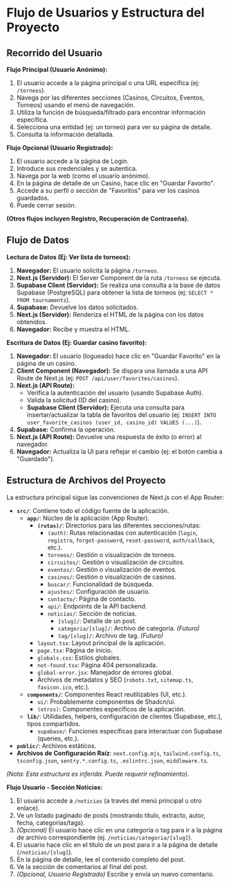 # Flujo de Usuarios y Estructura del Proyecto

## Recorrido del Usuario

**Flujo Principal (Usuario Anónimo):**

1.  El usuario accede a la página principal o una URL específica (ej: `/torneos`).
2.  Navega por las diferentes secciones (Casinos, Circuitos, Eventos, Torneos) usando el menú de navegación.
3.  Utiliza la función de búsqueda/filtrado para encontrar información específica.
4.  Selecciona una entidad (ej: un torneo) para ver su página de detalle.
5.  Consulta la información detallada.

**Flujo Opcional (Usuario Registrado):**

1.  El usuario accede a la página de Login.
2.  Introduce sus credenciales y se autentica.
3.  Navega por la web (como el usuario anónimo).
4.  En la página de detalle de un Casino, hace clic en "Guardar Favorito".
5.  Accede a su perfil o sección de "Favoritos" para ver los casinos guardados.
6.  Puede cerrar sesión.

**(Otros flujos incluyen Registro, Recuperación de Contraseña).**

## Flujo de Datos

**Lectura de Datos (Ej: Ver lista de torneos):**

1.  **Navegador:** El usuario solicita la página `/torneos`.
2.  **Next.js (Servidor):** El Server Component de la ruta `/torneos` se ejecuta.
3.  **Supabase Client (Servidor):** Se realiza una consulta a la base de datos Supabase (PostgreSQL) para obtener la lista de torneos (ej: `SELECT * FROM tournaments`).
4.  **Supabase:** Devuelve los datos solicitados.
5.  **Next.js (Servidor):** Renderiza el HTML de la página con los datos obtenidos.
6.  **Navegador:** Recibe y muestra el HTML.

**Escritura de Datos (Ej: Guardar casino favorito):**

1.  **Navegador:** El usuario (logueado) hace clic en "Guardar Favorito" en la página de un casino.
2.  **Client Component (Navegador):** Se dispara una llamada a una API Route de Next.js (ej: `POST /api/user/favorites/casinos`).
3.  **Next.js (API Route):**
    - Verifica la autenticación del usuario (usando Supabase Auth).
    - Valida la solicitud (ID del casino).
    - **Supabase Client (Servidor):** Ejecuta una consulta para insertar/actualizar la tabla de favoritos del usuario (ej: `INSERT INTO user_favorite_casinos (user_id, casino_id) VALUES (...)`).
4.  **Supabase:** Confirma la operación.
5.  **Next.js (API Route):** Devuelve una respuesta de éxito (o error) al navegador.
6.  **Navegador:** Actualiza la UI para reflejar el cambio (ej: el botón cambia a "Guardado").

## Estructura de Archivos del Proyecto

La estructura principal sigue las convenciones de Next.js con el App Router:

- **`src/`**: Contiene todo el código fuente de la aplicación.
  - **`app/`**: Núcleo de la aplicación (App Router).
    - **`(rutas)/`**: Directorios para las diferentes secciones/rutas:
      - `(auth)`: Rutas relacionadas con autenticación (`login`, `registro`, `forgot-password`, `reset-password`, `auth/callback`, etc.).
      - `torneos/`: Gestión o visualización de torneos.
      - `circuitos/`: Gestión o visualización de circuitos.
      - `eventos/`: Gestión o visualización de eventos.
      - `casinos/`: Gestión o visualización de casinos.
      - `buscar/`: Funcionalidad de búsqueda.
      - `ajustes/`: Configuración de usuario.
      - `contacto/`: Página de contacto.
      - `api/`: Endpoints de la API backend.
      - `noticias/`: Sección de noticias.
        - `[slug]/`: Detalle de un post.
        - `categoria/[slug]/`: Archivo de categoría. _(Futuro)_
        - `tag/[slug]/`: Archivo de tag. _(Futuro)_
    - `layout.tsx`: Layout principal de la aplicación.
    - `page.tsx`: Página de inicio.
    - `globals.css`: Estilos globales.
    - `not-found.tsx`: Página 404 personalizada.
    - `global-error.jsx`: Manejador de errores global.
    - Archivos de metadatos y SEO (`robots.txt`, `sitemap.ts`, `favicon.ico`, etc.).
  - **`components/`**: Componentes React reutilizables (UI, etc.).
    - `ui/`: Probablemente componentes de Shadcn/ui.
    - `(otros)`: Componentes específicos de la aplicación.
  - **`lib/`**: Utilidades, helpers, configuración de clientes (Supabase, etc.), tipos compartidos.
    - `supabase/`: Funciones específicas para interactuar con Supabase (queries, etc.).
- **`public/`**: Archivos estáticos.
- **Archivos de Configuración Raíz**: `next.config.mjs`, `tailwind.config.ts`, `tsconfig.json`, `sentry.*.config.ts`, `.eslintrc.json`, `middleware.ts`.

_(Nota: Esta estructura es inferida. Puede requerir refinamiento)_.

**Flujo Usuario - Sección Noticias:**

1. El usuario accede a `/noticias` (a través del menú principal u otro enlace).
2. Ve un listado paginado de posts (mostrando título, extracto, autor, fecha, categorías/tags).
3. _(Opcional)_ El usuario hace clic en una categoría o tag para ir a la página de archivo correspondiente (ej. `/noticias/categoria/[slug]`).
4. El usuario hace clic en el título de un post para ir a la página de detalle (`/noticias/[slug]`).
5. En la página de detalle, lee el contenido completo del post.
6. Ve la sección de comentarios al final del post.
7. _(Opcional, Usuario Registrado)_ Escribe y envía un nuevo comentario.
